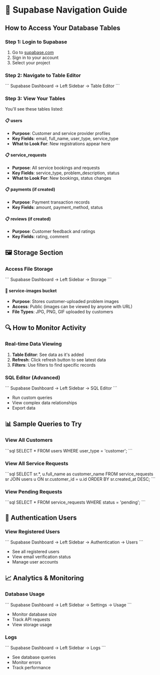 # 🧭 Supabase Navigation Guide

## How to Access Your Database Tables

### **Step 1: Login to Supabase**
1. Go to [supabase.com](https://supabase.com)
2. Sign in to your account
3. Select your project

### **Step 2: Navigate to Table Editor**
\`\`\`
Supabase Dashboard → Left Sidebar → Table Editor
\`\`\`

### **Step 3: View Your Tables**
You'll see these tables listed:

#### 📋 **users**
- **Purpose**: Customer and service provider profiles
- **Key Fields**: email, full_name, user_type, service_type
- **What to Look For**: New registrations appear here

#### 📋 **service_requests** 
- **Purpose**: All service bookings and requests
- **Key Fields**: service_type, problem_description, status
- **What to Look For**: New bookings, status changes

#### 📋 **payments** (if created)
- **Purpose**: Payment transaction records
- **Key Fields**: amount, payment_method, status

#### 📋 **reviews** (if created)
- **Purpose**: Customer feedback and ratings
- **Key Fields**: rating, comment

## 🖼️ **Storage Section**

### **Access File Storage**
\`\`\`
Supabase Dashboard → Left Sidebar → Storage
\`\`\`

#### 📁 **service-images bucket**
- **Purpose**: Stores customer-uploaded problem images
- **Access**: Public (images can be viewed by anyone with URL)
- **File Types**: JPG, PNG, GIF uploaded by customers

## 🔍 **How to Monitor Activity**

### **Real-time Data Viewing**
1. **Table Editor**: See data as it's added
2. **Refresh**: Click refresh button to see latest data
3. **Filters**: Use filters to find specific records

### **SQL Editor** (Advanced)
\`\`\`
Supabase Dashboard → Left Sidebar → SQL Editor
\`\`\`
- Run custom queries
- View complex data relationships
- Export data

## 📊 **Sample Queries to Try**

### **View All Customers**
\`\`\`sql
SELECT * FROM users WHERE user_type = 'customer';
\`\`\`

### **View All Service Requests**
\`\`\`sql
SELECT 
  sr.*,
  u.full_name as customer_name
FROM service_requests sr
JOIN users u ON sr.customer_id = u.id
ORDER BY sr.created_at DESC;
\`\`\`

### **View Pending Requests**
\`\`\`sql
SELECT * FROM service_requests WHERE status = 'pending';
\`\`\`

## 🔐 **Authentication Users**

### **View Registered Users**
\`\`\`
Supabase Dashboard → Left Sidebar → Authentication → Users
\`\`\`
- See all registered users
- View email verification status
- Manage user accounts

## 📈 **Analytics & Monitoring**

### **Database Usage**
\`\`\`
Supabase Dashboard → Left Sidebar → Settings → Usage
\`\`\`
- Monitor database size
- Track API requests
- View storage usage

### **Logs**
\`\`\`
Supabase Dashboard → Left Sidebar → Logs
\`\`\`
- See database queries
- Monitor errors
- Track performance
